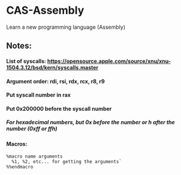 # CAS-Assembly
Learn a new programming language (Assembly)

## Notes:
#### List of syscalls: https://opensource.apple.com/source/xnu/xnu-1504.3.12/bsd/kern/syscalls.master

#### Argument order: rdi, rsi, rdx, rcx, r8, r9
#### Put syscall number in rax
#### Put 0x200000 before the syscall number
##### For hexadecimal numbers, but 0x before the number or h after the number (0xff or ffh)

#### Macros:
```x86asm
%macro name arguments
  %1, %2, etc... for getting the arguments`
%%endmacro
```
